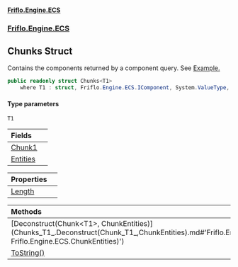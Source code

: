 #### [Friflo.Engine.ECS](index.md#'index')
### [Friflo.Engine.ECS](Friflo.Engine.ECS.md#'Friflo.Engine.ECS')

## Chunks<T1> Struct

Contains the components returned by a component query.
See <a href="https://github.com/friflo/Friflo.Json.Fliox/blob/main/Engine/README.md#enumerate-query-chunks">Example.</a>

```csharp
public readonly struct Chunks<T1>
    where T1 : struct, Friflo.Engine.ECS.IComponent, System.ValueType, System.ValueType
```
#### Type parameters

<a name='Friflo.Engine.ECS.Chunks_T1_.T1'></a>

`T1`

| Fields | |
| :--- | :--- |
| [Chunk1](Chunks_T1_.Chunk1.md#'Friflo.Engine.ECS.Chunks<T1>.Chunk1') | |
| [Entities](Chunks_T1_.Entities.md#'Friflo.Engine.ECS.Chunks<T1>.Entities') | |

| Properties | |
| :--- | :--- |
| [Length](Chunks_T1_.Length.md#'Friflo.Engine.ECS.Chunks<T1>.Length') | |

| Methods | |
| :--- | :--- |
| [Deconstruct(Chunk&lt;T1&gt;, ChunkEntities)](Chunks_T1_.Deconstruct(Chunk_T1_,ChunkEntities).md#'Friflo.Engine.ECS.Chunks<T1>.Deconstruct(Friflo.Engine.ECS.Chunk<T1>, Friflo.Engine.ECS.ChunkEntities)') | |
| [ToString()](Chunks_T1_.ToString().md#'Friflo.Engine.ECS.Chunks<T1>.ToString()') | |

